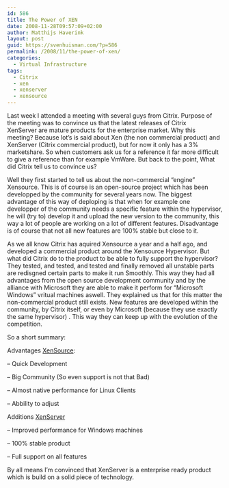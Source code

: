```yaml
---
id: 586
title: The Power of XEN
date: 2008-11-28T09:57:09+02:00
author: Matthijs Haverink
layout: post
guid: https://svenhuisman.com/?p=586
permalink: /2008/11/the-power-of-xen/
categories:
  - Virtual Infrastructure
tags:
  - Citrix
  - xen
  - xenserver
  - xensource
---
```

Last week I attended a meeting with several guys from Citrix. Purpose of the meeting was to convince us that the latest releases of Citrix XenServer are mature products for the enterprise market. Why this meeting? Because lot&#8217;s is said about Xen (the non commercial product) and XenServer (Citrix commercial product), but for now it only has a 3% marketshare. So when customers ask us for a reference it far more difficult to give a reference than for example VmWare. But back to the point, What did Citrix tell us to convince us?

<!--more-->Well they first started to tell us about the non-commercial &#8220;engine&#8221; Xensource. This is of course is an open-source project which has been developped by the community for several years now. The biggest advantage of this way of deploping is that when for example one developper of the community needs a specific feature within the hypervisor, he will (try to) develop it and upload the new version to the community, this way a lot of people are working on a lot of different features. Disadvantage is of course that not all new features are 100% stable but close to it.

As we all know Citrix has aquired Xensource a year and a half ago, and developed a commercial product around the Xensource Hypervisor. But what did Citrix do to the product to be able to fully support the hypervisor? They tested, and tested, and tested and finally removed all unstable parts are redisgned certain parts to make it run Smoothly. This way they had all advantages from the open source development community and by the alliance with Microsoft they are able to make it perform for &#8220;Microsoft Windows&#8221; vritual machines aswell. They explained us that for this matter the non-commercial product still exists. New features are developed within the community, by Citrix itself, or even by Microsoft (because they use exactly the same hypervisor) . This way they can keep up with the evolution of the competition.

So a short summary:

Advantages <a title="Xen (open source)" href="http://www.xen.org/" target="_blank">XenSource</a>:

&#8211; Quick Development

&#8211; Big Community (So even support is not that Bad)

&#8211; Almost native performance for Linux Clients

&#8211; Abbility to adjust

Additions <a title="XenServer" href="http://www.citrix.com/English/ps2/products/product.asp?contentID=683148&ntref=hp_nav_US" target="_blank">XenServer</a>

&#8211; Improved performance for Windows machines

&#8211; 100% stable product

&#8211; Full support on all features

By all means I&#8217;m convinced that XenServer is a enterprise ready product which is build on a solid piece of technology.